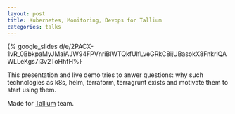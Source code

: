 ```yaml
---
layout: post
title: Kubernetes, Monitoring, Devops for Tallium
categories: talks
---
```


{% google_slides d/e/2PACX-1vR_0BbkpaMyJMaiAJW94FPVnriBlWTQkfUlfLveGRkC8ijUBasokX8FnkrlQAWLLeKgs7i3v2ToHhfH%}

This presentation and live demo tries to anwer questions: why such technologies as k8s, helm, terraform, terragrunt exists and motivate them to start using them.

Made for [Tallium](https://tallium.com/) team.
